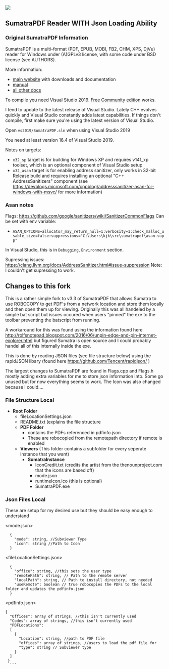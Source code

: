![](https://github.com/sumatrapdfreader/sumatrapdf/workflows/Build/badge.svg)

## SumatraPDF Reader WITH Json Loading Ability

### Original SumatraPDF Information

SumatraPDF is a multi-format (PDF, EPUB, MOBI, FB2, CHM, XPS, DjVu) reader
for Windows under (A)GPLv3 license, with some code under BSD license (see
AUTHORS).

More information:
* [main website](http://www.sumatrapdfreader.org) with downloads and documentation
* [manual](https://www.sumatrapdfreader.org/manual.html)
* [all other docs](https://www.sumatrapdfreader.org/docs/SumatraPDF-documentation-fed36a5624d443fe9f7be0e410ecd715.html)

To compile you need Visual Studio 2019. [Free Community edition](https://www.visualstudio.com/vs/community/) works.

I tend to update to the latest release of Visual Studio. Lately C++ evolves quickly
and Visual Studio constantly adds latest capabilities. If things don't compile,
first make sure you're using the latest version of Visual Studio.

Open `vs2019/SumatraPDF.sln` when using Visual Studio 2019

You need at least version 16.4 of Visual Studio 2019.

Notes on targets:
* `x32_sp` target is for building for Windows XP and requires v141_xp toolset, which is an optional component of Visual Studio setup
* `x32_asan` target is for enabling address sanitizer, only works in 32-bit Release build and requires installing an optional "C++ AddressSanitizers" component (see https://devblogs.microsoft.com/cppblog/addresssanitizer-asan-for-windows-with-msvc/ for more information)

### Asan notes

Flags: https://github.com/google/sanitizers/wiki/SanitizerCommonFlags
Can be set with env variable:
* `ASAN_OPTIONS=allocator_may_return_null=1:verbosity=1:check_malloc_usable_size=false:suppressions="C:\Users\kjk\src\sumatrapdf\asan.supp"`

In Visual Studio, this is in  `Debugging`, `Environment` section.

Supressing issues: https://clang.llvm.org/docs/AddressSanitizer.html#issue-suppression
Note: I couldn't get supressing to work.

## Changes to this fork
This is a rather simple fork to v3.3 of SumatraPDF that allows Sumatra to use ROBOCOPY to get PDF's from a network location and store them locally and then open them up for viewing. Originally this was all handeled by a simple bat script but issues occured when users "pinned" the exe to the toolbar preventing the batscript from running.

A workaround for this was found using the information found here
http://rolfsnotepad.blogspot.com/2016/06/unpin-edge-and-pin-internet-explorer.html
but figured Sumatra is open source and I could probably handel all of this internally inside the exe.

This is done by reading JSON files (see file structure below) using the rapidJSON libary (found here https://github.com/Tencent/rapidjson/ )

The largest changes to SumatraPDF are found in Flags.cpp and Flags.h mostly adding extra variables for me to store json information into. Some go unused but for now everything seems to work. The Icon was also changed because I could....

### File Structure Local
* **Root Folder**
  - fileLocationSettings.json
  - README.txt (explains the file structure
  * **PDF Folder**
    - contains the PDFs referenced in pdfinfo.json
    - These are robocopied from the remotepath directory if remote is enabled
  * **Viewers** (This folder contains a subfolder for every seperate instance that you want)
    * **SumatraInstance**
      - IconCredit.txt (credits the artist from the thenounproject.com that the icons are based off)
      - mode.json
      - runtimeIcon.ico (this is optional)
      - SumatraPDF.exe
     
### Json Files Local
These are setup for my desired use but they should be easy enough to understand

<mode.json>
```
  {
    "mode": string, //Subviewer Type
    "icon": string //Path to Icon
  }
```
<fileLocationSettings.json>
```
  {
    "office": string, //this sets the user type
    "remotePath": string, // Path to the remote server
    "localPath": string, // Path to install directory, not needed
    "useRemote": boolean // true robocopies the PDFs to the local folder and updates the pdfinfo.json
  }
  ```
  <pdfinfo.json>
  ```
  {
    "Offices": array of strings, //this isn't currently used
    "Codes": array of strings, //this isn't currently used
    "PDFLocations": 
    [
      {
        "Location": string, //path to PDF file
        "offices": array of strings, //users to load the pdf file for
        "type": string // Subviewer type
      }
    ]
   }
    ```
  
